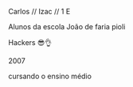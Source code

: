 Carlos // Izac // 1 E


Alunos da escola João de faria pioli


Hackers 😎👌


2007


cursando o ensino médio
